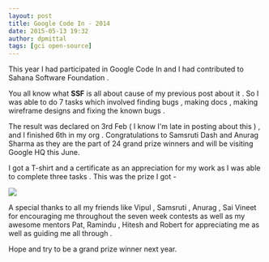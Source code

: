 ```yaml
---
layout: post
title: Google Code In - 2014
date: 2015-05-13 19:32
author: dpmittal
tags: [gci open-source]
---
```

This year I had participated in Google Code In and I had contributed to Sahana Software Foundation .

You all know what <strong>SSF</strong> is all about cause of my previous post about it . So I was able to do 7 tasks which involved finding bugs ,  making docs , making wireframe designs and fixing the known bugs .

The result was declared on 3rd Feb ( I know I'm late in posting about this ) , and I finished 6th in my org . Congratulations to Samsruti Dash and Anurag Sharma as they are the part of 24 grand prize winners and will be visiting Google HQ this June.

  I got a T-shirt and a certificate as an appreciation for my work as I was able to complete three tasks . This was the prize I got - <br>

<img src="{{ site.baseurl }}/images/gci14.jpg"> <br>

A special thanks to all my friends like Vipul , Samsruti , Anurag , Sai Vineet for encouraging me throughout the seven week contests as well as my awesome mentors Pat, Ramindu , Hitesh  and Robert for appreciating me as well as guiding me all through .

Hope and try to be a grand prize winner next year.
